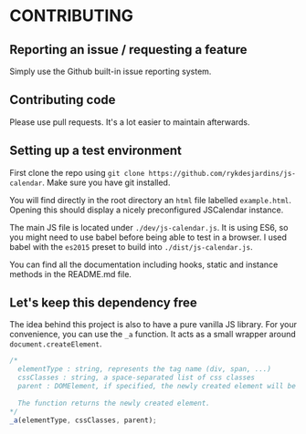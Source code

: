 # CONTRIBUTING

## Reporting an issue / requesting a feature
Simply use the Github built-in issue reporting system.

## Contributing code
Please use pull requests. It's a lot easier to maintain afterwards.

## Setting up a test environment
First clone the repo using `git clone https://github.com/rykdesjardins/js-calendar`. Make sure you have git installed.

You will find directly in the root directory an `html` file labelled `example.html`. 
Opening this should display a nicely preconfigured JSCalendar instance.

The main JS file is located under `./dev/js-calendar.js`. 
It is using ES6, so you might need to use babel before being able to test in a browser. I used babel with the `es2015` preset to build into `./dist/js-calendar.js`.

You can find all the documentation including hooks, static and instance methods in the README.md file.

## Let's keep this dependency free
The idea behind this project is also to have a pure vanilla JS library. For your convenience, you can use the `_a` function.
It acts as a small wrapper around `document.createElement`. 

```javascript
/*
  elementType : string, represents the tag name (div, span, ...)
  cssClasses : string, a space-separated list of css classes
  parent : DOMElement, if specified, the newly created element will be appended to the parent's children elements.
  
  The function returns the newly created element.
*/
_a(elementType, cssClasses, parent);
```
